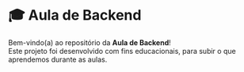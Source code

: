 # 🎓 Aula de Backend

Bem-vindo(a) ao repositório da **Aula de Backend**!  
Este projeto foi desenvolvido com fins educacionais, para subir o que aprendemos durante as aulas.
